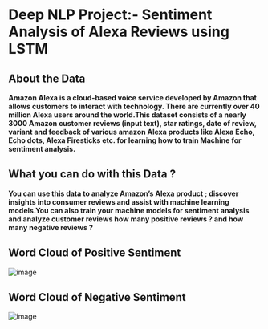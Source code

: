 # Deep NLP Project:- Sentiment Analysis of Alexa Reviews using LSTM

## About the Data
**Amazon Alexa is a cloud-based voice service developed by Amazon that allows customers to interact with technology. There are currently over 40 million Alexa users around the world.This dataset consists of a nearly 3000 Amazon customer reviews (input text), star ratings, date of review, variant and feedback of various amazon Alexa products like Alexa Echo, Echo dots, Alexa Firesticks etc. for learning how to train Machine for sentiment analysis.**

## What you can do with this Data ?
**You can use this data to analyze Amazon’s Alexa product ; discover insights into consumer reviews and assist with machine learning models.You can also train your machine models for sentiment analysis and analyze customer reviews how many positive reviews ? and how many negative reviews ?**

## Word Cloud of Positive Sentiment
![image](https://user-images.githubusercontent.com/90597433/183084770-82f10354-d353-4f64-bacc-bee3c9b9e2e2.png)

## Word Cloud of Negative Sentiment
![image](https://user-images.githubusercontent.com/90597433/183085047-41d628d3-b9d0-4298-b8e6-9ddce864becf.png)
